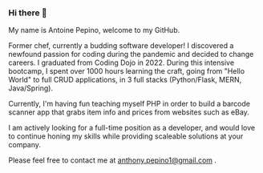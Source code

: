 ### Hi there 👋 

My name is Antoine Pepino, welcome to my GitHub.

Former chef, currently a budding software developer! I discovered a newfound passion for coding during the pandemic and decided to change careers. I graduated from Coding Dojo in 2022. During this intensive bootcamp, I spent over 1000 hours learning the craft, going from "Hello World" to full CRUD applications, in 3 full stacks (Python/Flask, MERN, Java/Spring).

Currently, I'm having fun teaching myself PHP in order to build a barcode scanner app that grabs item info and prices from websites such as eBay.

I am actively looking for a full-time position as a developer, and would love to continue honing my skills while providing scaleable solutions at your company. 

Please feel free to contact me at anthony.pepino1@gmail.com . 

